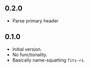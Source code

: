## 0.2.0
* Parse primary header

## 0.1.0
* Initial version.
* No functionality.
* Basically name-squatting `fits-rs`.
